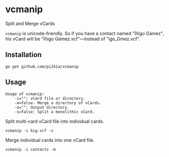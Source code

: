 # vcmanip
Split and Merge vCards

``vcmanip`` is unicode-friendly. So if you have a contact named "Íñigo Gámez",
his vCard will be "Íñigo Gámez.vcf"—instead of "igo_Gmez.vcf".

## Installation
````
go get github.com/pi241a/vcmanip
````

## Usage
````
Usage of vcmanip:
    -i="": vCard file or directory.
    -m=false: Merge a directory of vCards.
    -o="": Output directory.
    -s=false: Split a monolithic vCard.
````

Split multi-card vCard file into individual cards.
````
vcmanip -i big.vcf -s
````

Merge individual cards into one vCard file.
````
vcmanip -i contacts -m
````
